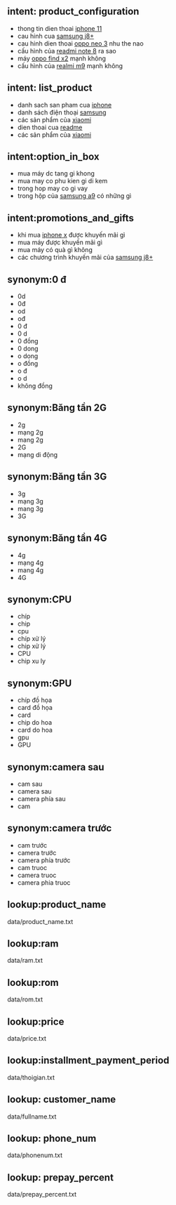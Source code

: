 ## intent: product_configuration
- thong tin dien thoai [iphone 11](product_name)
- cau hinh cua [samsung j8+](product_name)
- cau hinh dien thoai [oppo neo 3](product_name) nhu the nao
- cấu hình của [readmi note 8](product_name) ra sao
- máy [oppo find x2](product_name) mạnh không
- cấu hình của [realmi m9](product_name) mạnh không

## intent: list_product
- danh sach san pham cua [iphone](product_company)
- danh sách điện thoại [samsung](product_company)
- các sản phẩm của [xiaomi](product_company)
- dien thoai cua [readme](product_company)
- các sản phẩm của [xiaomi](product_company)
## intent:option_in_box
- mua máy dc tang gi khong
- mua may co phu kien gi di kem
- trong hop may co gi vay
- trong hộp của [samsung a9](product_name) có những gì
## intent:promotions_and_gifts
- khi mua [iphone x](product_name) được khuyến mãi gì
- mua máy được khuyến mãi gì
- mua máy có quà gì không
- các chương trình khuyến mãi của [samsung j8+](product_name)
## synonym:0 đ
- 0d
- 0đ
- od
- ođ
- 0 đ
- 0 d
- 0 đồng
- 0 dong
- o dong
- o đồng
- o đ
- o d
- không đồng

## synonym:Băng tần 2G
- 2g
- mạng 2g
- mang 2g
- 2G
- mạng di động

## synonym:Băng tần 3G
- 3g
- mạng 3g
- mang 3g
- 3G

## synonym:Băng tần 4G
- 4g
- mạng 4g
- mang 4g
- 4G

## synonym:CPU
- chíp
- chip
- cpu
- chíp xử lý
- chip xử lý
- CPU
- chip xu ly

## synonym:GPU
- chíp đồ họa
- card đồ họa
- card
- chip do hoa
- card do hoa
- gpu
- GPU

## synonym:camera sau
- cam sau
- camera sau
- camera phía sau
- cam

## synonym:camera trước
- cam trước
- camera trước
- camera phía trước
- cam truoc
- camera truoc
- camera phia truoc

## lookup:product_name
  data/product_name.txt

## lookup:ram
  data/ram.txt

## lookup:rom
  data/rom.txt

## lookup:price
  data/price.txt

## lookup:installment_payment_period
  data/thoigian.txt

## lookup: customer_name
  data/fullname.txt

## lookup: phone_num
  data/phonenum.txt

## lookup: prepay_percent
  data/prepay_percent.txt
